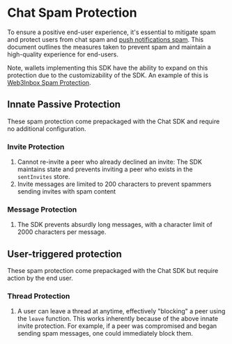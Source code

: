 # Chat Spam Protection

To ensure a positive end-user experience, it's essential to mitigate spam and
protect users from chat spam and [push notifications spam](../push/spam-protection.md).
This document outlines the measures taken to prevent spam and maintain a
high-quality experience for end-users.

Note, wallets implementing this SDK have the ability to expand on this
protection due to the customizability of the SDK. An example of this is
[Web3Inbox Spam Protection](../../meta-clients/web3inbox/spam-protection.md).

## Innate Passive Protection

These spam protection come prepackaged with the Chat SDK and require no
additional configuration.

### Invite Protection

1. Cannot re-invite a peer who already declined an invite: The SDK maintains
   state and prevents inviting a peer who exists in the `sentInvites` store.
2. Invite messages are limited to 200 characters to prevent spammers sending
   invites with spam content
   
   
### Message Protection
1. The SDK prevents absurdly long messages, with a character limit of 2000
   characters per message.

## User-triggered protection
These spam protection come prepackaged with the Chat SDK but require action by
the end user.

### Thread Protection
1. A user can leave a thread at anytime, effectively "blocking" a peer using the
   `leave` function. This works inherently because of the above innate invite
   protection. For example, if a peer was compromised and began sending spam
   messages, one could immediately block them. 

